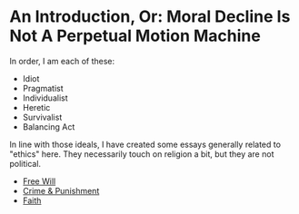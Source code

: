 # An Introduction, Or: Moral Decline Is Not A Perpetual Motion Machine

In order, I am each of these:

- Idiot
- Pragmatist
- Individualist
- Heretic
- Survivalist
- Balancing Act

In line with those ideals, I have created some essays generally related to "ethics" here. They necessarily touch on religion a bit, but they are not political.

- [Free Will](./FreeWill.md)
- [Crime & Punishment](./FreeWill-II-Crime.md)
- [Faith](./Faith.md)
